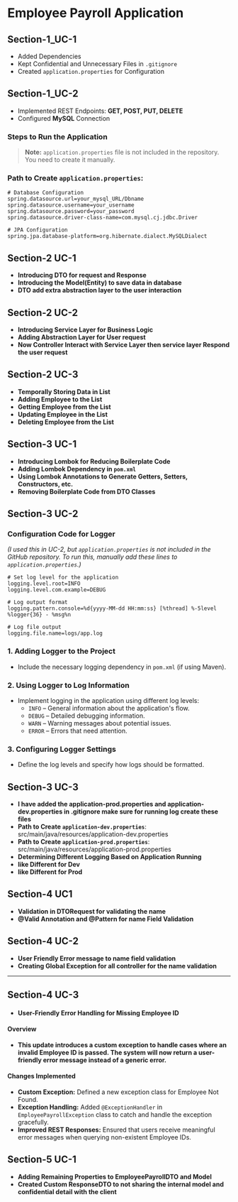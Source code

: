 # Employee Payroll Application

## Section-1_UC-1
- Added Dependencies
- Kept Confidential and Unnecessary Files in `.gitignore`
- Created `application.properties` for Configuration

## Section-1_UC-2
- Implemented REST Endpoints: **GET, POST, PUT, DELETE**
- Configured **MySQL** Connection

### Steps to Run the Application
> **Note:** `application.properties` file is not included in the repository. You need to create it manually.

### Path to Create `application.properties`:

```properties
# Database Configuration
spring.datasource.url=your_mysql_URL/Dbname
spring.datasource.username=your_username
spring.datasource.password=your_password
spring.datasource.driver-class-name=com.mysql.cj.jdbc.Driver

# JPA Configuration
spring.jpa.database-platform=org.hibernate.dialect.MySQLDialect  

```
## Section-2 UC-1 
- **Introducing DTO for request and Response** 
- **Introducing the Model(Entity) to save data in database** 
- **DTO add  extra abstraction layer to the user interaction**

## Section-2 UC-2 
- **Introducing Service Layer for Business Logic**
- **Adding Abstraction Layer for User request** 
- **Now Controller Interact with Service Layer then service layer Respond the user request**

## Section-2 UC-3
- **Temporally Storing Data in List**
- **Adding Employee to the List**
- **Getting Employee from the List**
- **Updating Employee in the List**
- **Deleting Employee from the List** 

## Section-3 UC-1
- **Introducing Lombok for Reducing Boilerplate Code**
- **Adding Lombok Dependency in `pom.xml`**
- **Using Lombok Annotations to Generate Getters, Setters, Constructors, etc.**
- **Removing Boilerplate Code from DTO Classes**

## Section-3 UC-2

### Configuration Code for Logger
*(I used this in UC-2, but `application.properties` is not included in the GitHub repository. To run this, manually add these lines to `application.properties`.)*

```properties
# Set log level for the application
logging.level.root=INFO
logging.level.com.example=DEBUG

# Log output format
logging.pattern.console=%d{yyyy-MM-dd HH:mm:ss} [%thread] %-5level %logger{36} - %msg%n

# Log file output
logging.file.name=logs/app.log
``` 

### 1. Adding Logger to the Project
- Include the necessary logging dependency in `pom.xml` (if using Maven).

### 2. Using Logger to Log Information
- Implement logging in the application using different log levels:
    - `INFO` – General information about the application's flow.
    - `DEBUG` – Detailed debugging information.
    - `WARN` – Warning messages about potential issues.
    - `ERROR` – Errors that need attention.

### 3. Configuring Logger Settings
- Define the log levels and specify how logs should be formatted.


## Section-3 UC-3
- **I have added the application-prod.properties and application-dev.properties in .gitignore make sure for running log create these files**
- **Path to Create `application-dev.properties`**: src/main/java/resources/application-dev.properties
- **Path to Create `application-prod.properties`**: src/main/java/resources/application-prod.properties
- **Determining Different Logging Based on Application Running**
- **like Different for Dev**
- **like Different for Prod** 

## Section-4 UC1
- **Validation in DTORequest for validating the name**
- **@Valid Annotation and @Pattern for name Field Validation**

## Section-4 UC-2
- **User Friendly Error message to name field validation**
- **Creating Global Exception for all controller for the name validation**

--- 

## Section-4 UC-3
- ####  User-Friendly Error Handling for Missing Employee ID

#### Overview
- **This update introduces a custom exception to handle cases where an invalid Employee ID is passed. The system will now return a user-friendly error message instead of a generic error.**

#### Changes Implemented
- **Custom Exception:** Defined a new exception class for Employee Not Found.
- **Exception Handling:** Added `@ExceptionHandler` in `EmployeePayrollException` class to catch and handle the exception gracefully.
- **Improved REST Responses:** Ensured that users receive meaningful error messages when querying non-existent Employee IDs.

## Section-5 UC-1

- **Adding Remaining Properties to EmployeePayrollDTO and Model**
- **Created Custom ResponseDTO to not sharing the internal model and confidential detail with the client**



